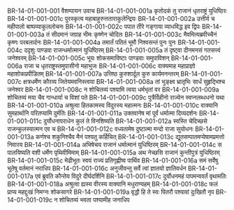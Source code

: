 BR-14-01-001-001	वैशम्पायन उवाच
BR-14-01-001-001a	कृतोदकं तु राजानं धृतराष्ट्रं युधिष्ठिरः
BR-14-01-001-001c	पुरस्कृत्य महाबाहुरुत्तताराकुलेन्द्रियः
BR-14-01-001-002a	उत्तीर्य च महीपालो बाष्पव्याकुललोचनः
BR-14-01-001-002c	पपात तीरे गङ्गाया व्याधविद्ध इव द्विपः
BR-14-01-001-003a	तं सीदमानं जग्राह भीमः कृष्णेन चोदितः
BR-14-01-001-003c	मैवमित्यब्रवीच्चैनं कृष्णः परबलार्दनः
BR-14-01-001-004a	तमार्तं पतितं भूमौ निश्वसन्तं पुनः पुनः
BR-14-01-001-004c	ददृशुः पाण्डवा राजन्धर्मात्मानं युधिष्ठिरम्
BR-14-01-001-005a	तं दृष्ट्वा दीनमनसं गतसत्त्वं जनेश्वरम्
BR-14-01-001-005c	भूयः शोकसमाविष्टाः पाण्डवाः समुपाविशन्
BR-14-01-001-006a	राजा च धृतराष्ट्रस्तमुपासीनो महाभुजः
BR-14-01-001-006c	वाक्यमाह महाप्राज्ञो महाशोकप्रपीडितम्
BR-14-01-001-007a	उत्तिष्ठ कुरुशार्दूल कुरु कार्यमनन्तरम्
BR-14-01-001-007c	क्षत्रधर्मेण कौरव्य जितेयमवनिस्त्वया
BR-14-01-001-008a	तां भुङ्क्ष्व भ्रातृभिः सार्धं सुहृद्भिश्च जनेश्वर
BR-14-01-001-008c	न शोचितव्यं पश्यामि त्वया धर्मभृतां वर
BR-14-01-001-009a	शोचितव्यं मया चैव गान्धार्या च विशां पते
BR-14-01-001-009c	पुत्रैर्विहीनो राज्येन स्वप्नलब्धधनो यथा
BR-14-01-001-010a	अश्रुत्वा हितकामस्य विदुरस्य महात्मनः
BR-14-01-001-010c	वाक्यानि सुमहार्थानि परितप्यामि दुर्मतिः
BR-14-01-001-011a	उक्तवानेष मां पूर्वं धर्मात्मा दिव्यदर्शनः
BR-14-01-001-011c	दुर्योधनापराधेन कुलं ते विनशिष्यति
BR-14-01-001-012a	स्वस्ति चेदिच्छसे राजन्कुलस्यात्मन एव च
BR-14-01-001-012c	वध्यतामेष दुष्टात्मा मन्दो राजा सुयोधनः
BR-14-01-001-013a	कर्णश्च शकुनिश्चैव मैनं पश्यतु कर्हिचित्
BR-14-01-001-013c	द्यूतसम्पातमप्येषामप्रमत्तो निवारय
BR-14-01-001-014a	अभिषेचय राजानं धर्मात्मानं युधिष्ठिरम्
BR-14-01-001-014c	स पालयिष्यति वशी धर्मेण पृथिवीमिमाम्
BR-14-01-001-015a	अथ नेच्छसि राजानं कुन्तीपुत्रं युधिष्ठिरम्
BR-14-01-001-015c	मेढीभूतः स्वयं राज्यं प्रतिगृह्णीष्व पार्थिव
BR-14-01-001-016a	समं सर्वेषु भूतेषु वर्तमानं नराधिप
BR-14-01-001-016c	अनुजीवन्तु सर्वे त्वां ज्ञातयो ज्ञातिवर्धन
BR-14-01-001-017a	एवं ब्रुवति कौन्तेय विदुरे दीर्घदर्शिनि
BR-14-01-001-017c	दुर्योधनमहं पापमन्ववर्तं वृथामतिः
BR-14-01-001-018a	अश्रुत्वा ह्यस्य वीरस्य वाक्यानि मधुराण्यहम्
BR-14-01-001-018c	फलं प्राप्य महद्दुःखं निमग्नः शोकसागरे
BR-14-01-001-019a	वृद्धौ हि ते स्वः पितरौ पश्यावां दुःखितौ नृप
BR-14-01-001-019c	न शोचितव्यं भवता पश्यामीह जनाधिप
